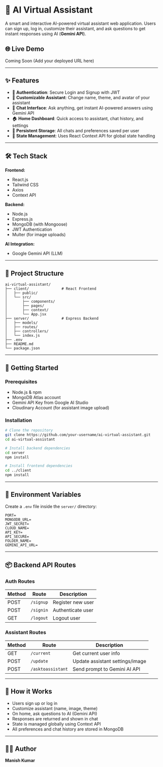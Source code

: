
# 🤖 AI Virtual Assistant

A smart and interactive AI-powered virtual assistant web application. Users can sign up, log in, customize their assistant, and ask questions to get instant responses using AI (**Gemini API**).

## 🌐 Live Demo

Coming Soon (Add your deployed URL here)

---

## ✨ Features

- 🔐 **Authentication**: Secure Login and Signup with JWT  
- 🎨 **Customizable Assistant**: Change name, theme, and avatar of your assistant  
- 💬 **Chat Interface**: Ask anything, get instant AI-powered answers using Gemini API  
- 🏠 **Home Dashboard**: Quick access to assistant, chat history, and settings  
- 💾 **Persistent Storage**: All chats and preferences saved per user  
- 🧠 **State Management**: Uses React Context API for global state handling  

---

## 🛠 Tech Stack

**Frontend:**

- React.js  
- Tailwind CSS  
- Axios  
- Context API  

**Backend:**

- Node.js  
- Express.js  
- MongoDB (with Mongoose)  
- JWT Authentication  
- Multer (for image uploads)  

**AI Integration:**

- Google Gemini API (LLM)  

---

## 📁 Project Structure

```
ai-virtual-assistant/
├── client/               # React Frontend
│   ├── public/
│   └── src/
│       ├── components/
│       ├── pages/
│       ├── context/
│       └── App.jsx
├── server/               # Express Backend
│   ├── models/
│   ├── routes/
│   ├── controllers/
│   └── index.js
├── .env
├── README.md
└── package.json
```

---

## 🚀 Getting Started

### Prerequisites

- Node.js & npm  
- MongoDB Atlas account  
- Gemini API Key from Google AI Studio  
- Cloudinary Account (for assistant image upload)  

### Installation

```bash
# Clone the repository
git clone https://github.com/your-username/ai-virtual-assistant.git
cd ai-virtual-assistant

# Install backend dependencies
cd server
npm install

# Install frontend dependencies
cd ../client
npm install
```

---

## 🔐 Environment Variables

Create a `.env` file inside the `server/` directory:

```env
PORT=
MONGODB_URL=
JWT_SECRET=
CLOUD_NAME=
API_KEY=
API_SECURE=
FOLDER_NAME=
GEMINI_API_URL=
```

---

## 📦 Backend API Routes

### **Auth Routes**

| Method | Route        | Description        |
|--------|--------------|--------------------|
| POST   | `/signup`    | Register new user  |
| POST   | `/signin`    | Authenticate user  |
| GET    | `/logout`    | Logout user        |

### **Assistant Routes**

| Method | Route                   | Description                        |
|--------|-------------------------|------------------------------------|
| GET    | `/current`              | Get current user info              |
| POST   | `/update`               | Update assistant settings/image    |
| POST   | `/asktoassistant`       | Send prompt to Gemini AI API       |

---

## 🧠 How it Works

- Users sign up or log in  
- Customize assistant (name, image, theme)  
- On home, ask questions to AI (Gemini API)  
- Responses are returned and shown in chat  
- State is managed globally using Context API  
- All preferences and chat history are stored in MongoDB  

---

## 👨‍💻 Author

**Manish Kumar**
